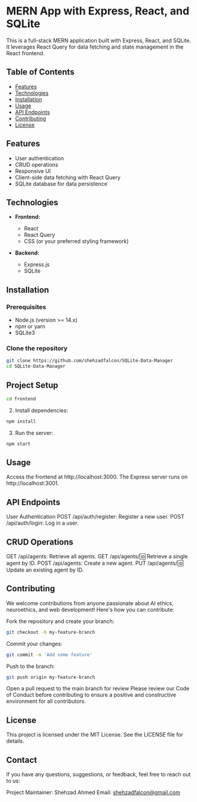 # MERN App with Express, React, and SQLite

This is a full-stack MERN application built with Express, React, and SQLite. It leverages React Query for data fetching and state management in the React frontend.

## Table of Contents

- [Features](#features)
- [Technologies](#technologies)
- [Installation](#installation)
- [Usage](#usage)
- [API Endpoints](#api-endpoints)
- [Contributing](#contributing)
- [License](#license)

## Features

- User authentication
- CRUD operations
- Responsive UI
- Client-side data fetching with React Query
- SQLite database for data persistence

## Technologies

- **Frontend:**
  - React
  - React Query
  - CSS (or your preferred styling framework)

- **Backend:**
  - Express.js
  - SQLite

## Installation

### Prerequisites

- Node.js (version >= 14.x)
- npm or yarn
- SQLite3

### Clone the repository

```bash
git clone https://github.com/shehzadfalcon/SQLite-Data-Manager
cd SQLite-Data-Manager
```


## Project Setup

```bash
cd frontend
```
2. Install dependencies:

```bash
npm install
```
3. Run the server:

```bash
npm start
```

## Usage
Access the frontend at http://localhost:3000.
The Express server runs on http://localhost:3001.

## API Endpoints
User Authentication
POST /api/auth/register: Register a new user.
POST /api/auth/login: Log in a user.

## CRUD Operations
GET /api/agents: Retrieve all agents.
GET /api/agents/:id: Retrieve a single agent by ID.
POST /api/agents: Create a new agent.
PUT /api/agents/:id: Update an existing agent by ID.

## Contributing
We welcome contributions from anyone passionate about AI ethics, neuroethics, and web development! Here's how you can contribute:

Fork the repository and create your branch:
```bash
git checkout -b my-feature-branch
```
Commit your changes: 
```bash
git commit -m 'Add some feature'
```
Push to the branch: 
```bash
git push origin my-feature-branch
```
Open a pull request to the main branch for review
Please review our Code of Conduct before contributing to ensure a positive and constructive environment for all contributors.


## License
This project is licensed under the MIT License. See the LICENSE file for details.

## Contact
If you have any questions, suggestions, or feedback, feel free to reach out to us:

Project Maintainer: Shehzad Ahmed
Email: shehzadfalcon@gmail.com
